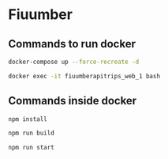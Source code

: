 # Fiuumber

## Commands to run docker

``` bash
docker-compose up --force-recreate -d
```

``` bash
docker exec -it fiuumberapitrips_web_1 bash
```

## Commands inside docker

``` bash
npm install
```

``` bash
npm run build
```

``` bash
npm run start
```
